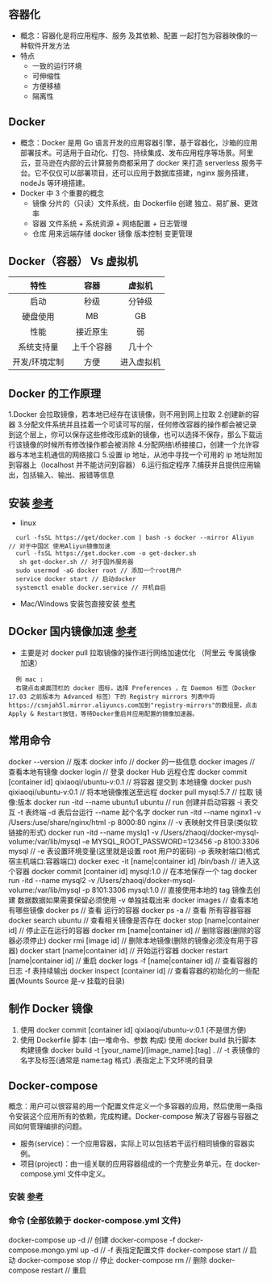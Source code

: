 ## 容器化

- 概念：容器化是将应用程序、服务 及其依赖、配置 一起打包为容器映像的一种软件开发方法
- 特点
  - 一致的运行环境
  - 可伸缩性
  - 方便移植
  - 隔离性

## Docker

- 概念：Docker 是用 Go 语言开发的应用容器引擎，基于容器化，沙箱的应用部署技术。可适用于自动化、打包、持续集成、发布应用程序等场景。阿里云，亚马逊在内部的云计算服务商都采用了 docker 来打造 serverless 服务平台。它不仅仅可以部署项目，还可以应用于数据库搭建，nginx 服务搭建，nodeJs 等环境搭建。
- Docker 中 3 个重要的概念
  - 镜像 分片的（只读）文件系统，由 Dockerfile 创建 独立、易扩展、更效率
  - 容器 文件系统 + 系统资源 + 网络配置 + 日志管理
  - 仓库 用来远端存储 docker 镜像 版本控制 变更管理

## Docker（容器） Vs 虚拟机

|     特性      |    容器    |   虚拟机   |
| :-----------: | :--------: | :--------: |
|     启动      |    秒级    |   分钟级   |
|   硬盘使用    |     MB     |     GB     |
|     性能      |  接近原生  |     弱     |
|  系统支持量   | 上千个容器 |   几十个   |
| 开发/环境定制 |    方便    | 进入虚拟机 |

## Docker 的工作原理

1.Docker 会拉取镜像，若本地已经存在该镜像，则不用到网上拉取 2.创建新的容器 3.分配文件系统并且挂着一个可读可写的层，任何修改容器的操作都会被记录到这个层上，你可以保存这些修改形成新的镜像，也可以选择不保存，那么下载运行该镜像的时候所有修改操作都会被消除 4.分配网络\桥接接口，创建一个允许容器与本地主机通信的网络接口 5.设置 ip 地址，从池中寻找一个可用的 ip 地址附加到容器上（localhost 并不能访问到容器） 6.运行指定程序 7.捕获并且提供应用输出，包括输入、输出、报错等信息

## 安装 [参考](https://docs.docker.com/install/linux/docker-ce/ubuntu/)

- linux

```
  curl -fsSL https://get/docker.com | bash -s docker --mirror Aliyun // 对于中国区 使用Aliyun镜像加速
  curl -fsSL https://get.docker.com -o get-docker.sh
   sh get-docker.sh // 对于国外服务器
  sudo usermod -aG docker root // 添加一个root用户
  service docker start // 启动docker
  systemctl enable docker.service // 开机自启
```

- Mac/Windows 安装包直接安装 [参考](https://hub.docker.com/?overlay=onboarding)

## DOcker 国内镜像加速 [参考](https://cr.console.aliyun.com/cn-hangzhou/instances/mirrors)

- 主要是对 docker pull 拉取镜像的操作进行网络加速优化 （阿里云 专属镜像加速）

```
  例 mac :
  右键点击桌面顶栏的 docker 图标，选择 Preferences ，在 Daemon 标签（Docker 17.03 之前版本为 Advanced 标签）下的 Registry mirrors 列表中将https://csmjah5l.mirror.aliyuncs.com加到"registry-mirrors"的数组里，点击 Apply & Restart按钮，等待Docker重启并应用配置的镜像加速器。
```

## 常用命令

docker --version // 版本
docker info // docker 的一些信息
docker images // 查看本地有镜像
docker login // 登录 docker Hub 远程仓库
docker commit [container id] qixiaoqi/ubuntu-v:0.1 // 将容器 提交到 本地镜像
docker push qixiaoqi/ubuntu-v:0.1 // 将本地镜像推送至远程
docker pull mysql:5.7 // 拉取 镜像:版本
docker run -itd --name ubuntu1 ubuntu // run 创建并启动容器 -i 表交互 -t 表终端 -d 表后台运行 --name 起个名字
docker run -itd --name nginx1 -v /Users:/use/share/nginx/html -p 8000:80 nginx // -v 表映射文件目录(类似软链接的形式)
docker run -itd --name myslq1 -v /Users/zhaoqi/docker-mysql-volume:/var/lib/mysql -e MYSQL_ROOT_PASSWORD=123456 -p 8100:3306 mysql // -e 表设置环境变量(这里就是设置 root 用户的密码) -p 表映射端口(格式 宿主机端口:容器端口)
docker exec -it [name|container id] /bin/bash // 进入这个容器
docker commit [container id] mysql:1.0 // 在本地保存一个 tag
docker run -itd --name mysql2 -v /Users/zhaoqi/docker-mysql-volume:/var/lib/mysql -p 8101:3306 mysql:1.0 // 直接使用本地的 tag 镜像去创建 数据数据如果需要保留必须使用 -v 单独挂载出来
docker images // 查看本地有哪些镜像
docker ps // 查看 运行的容器
docker ps -a // 查看 所有容器容器
docker search ubuntu // 查看相关镜像是否存在
docker stop [name|container id] // 停止正在运行的容器
docker rm [name|container id] // 删除容器(删除的容器必须停止)
docker rmi [image id] // 删除本地镜像(删除的镜像必须没有用于容器)
docker start [name|container id] // 开始运行容器
docker restart [name|container id] // 重启
docker logs -f [name|container id] // 查看容器的日志 -f 表持续输出
docker inspect [container id] // 查看容器的初始化的一些配置(Mounts Source 是-v 挂载的目录)

## 制作 Docker 镜像

1. 使用 docker commit [container id] qixiaoqi/ubuntu-v:0.1 (不是很方便)
2. 使用 Dockerfile 脚本 (由一堆命令、参数 构成) 使用 docker build 执行脚本构建镜像
   docker build -t [your_name]/[image_name]:[tag] . // -t 表镜像的名字及标签(通常是 name:tag 格式) .表指定上下文环境的目录

## Docker-compose

概念：用户可以很容易的用一个配置文件定义一个多容器的应用，然后使用一条指令安装这个应用所有的依赖，完成构建。Docker-compose 解决了容器与容器之间如何管理编排的问题。

- 服务(service)：一个应用容器，实际上可以包括若干运行相同镜像的容器实例。
- 项目(project)：由一组关联的应用容器组成的一个完整业务单元，在 docker-compose.yml 文件中定义。

### 安装 [参考](https://docs.docker.com/compose/install/)

### 命令 (全部依赖于 docker-compose.yml 文件)

docker-compose up -d // 创建
docker-compose -f docker-compose.mongo.yml up -d // -f 表指定配置文件
docker-compose start // 启动
docker-compose stop // 停止
docker-compose rm // 删除
docker-compose restart // 重启
